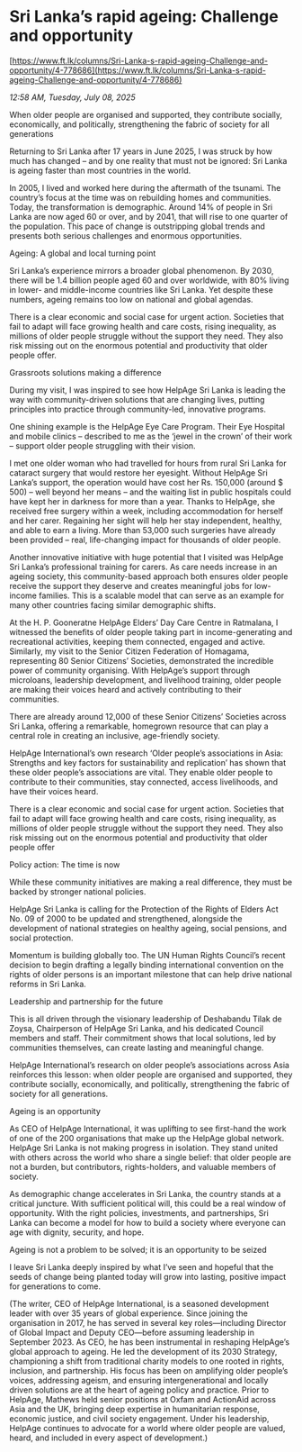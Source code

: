 # Sri Lanka’s rapid ageing: Challenge and opportunity

[https://www.ft.lk/columns/Sri-Lanka-s-rapid-ageing-Challenge-and-opportunity/4-778686](https://www.ft.lk/columns/Sri-Lanka-s-rapid-ageing-Challenge-and-opportunity/4-778686)

*12:58 AM, Tuesday, July 08, 2025*

When older people are organised and supported, they contribute socially, economically, and politically, strengthening the fabric of society for all generations

Returning to Sri Lanka after 17 years in June 2025, I was struck by how much has changed – and by one reality that must not be ignored: Sri Lanka is ageing faster than most countries in the world.

In 2005, I lived and worked here during the aftermath of the tsunami. The country’s focus at the time was on rebuilding homes and communities. Today, the transformation is demographic. Around 14% of people in Sri Lanka are now aged 60 or over, and by 2041, that will rise to one quarter of the population. This pace of change is outstripping global trends and presents both serious challenges and enormous opportunities.

Ageing: A global and local turning point

Sri Lanka’s experience mirrors a broader global phenomenon. By 2030, there will be 1.4 billion people aged 60 and over worldwide, with 80% living in lower- and middle-income countries like Sri Lanka. Yet despite these numbers, ageing remains too low on national and global agendas.

There is a clear economic and social case for urgent action. Societies that fail to adapt will face growing health and care costs, rising inequality, as millions of older people struggle without the support they need. They also risk missing out on the enormous potential and productivity that older people offer.

Grassroots solutions making a difference

During my visit, I was inspired to see how HelpAge Sri Lanka is leading the way with community-driven solutions that are changing lives, putting principles into practice through community-led, innovative programs.

One shining example is the HelpAge Eye Care Program. Their Eye Hospital and mobile clinics – described to me as the ‘jewel in the crown’ of their work – support older people struggling with their vision.

I met one older woman who had travelled for hours from rural Sri Lanka for cataract surgery that would restore her eyesight. Without HelpAge Sri Lanka’s support, the operation would have cost her Rs. 150,000 (around $ 500) – well beyond her means – and the waiting list in public hospitals could have kept her in darkness for more than a year. Thanks to HelpAge, she received free surgery within a week, including accommodation for herself and her carer. Regaining her sight will help her stay independent, healthy, and able to earn a living. More than 53,000 such surgeries have already been provided – real, life-changing impact for thousands of older people.

Another innovative initiative with huge potential that I visited was HelpAge Sri Lanka’s professional training for carers. As care needs increase in an ageing society, this community-based approach both ensures older people receive the support they deserve and creates meaningful jobs for low-income families. This is a scalable model that can serve as an example for many other countries facing similar demographic shifts.

At the H. P. Gooneratne HelpAge Elders’ Day Care Centre in Ratmalana, I witnessed the benefits of older people taking part in income-generating and recreational activities, keeping them connected, engaged and active. Similarly, my visit to the Senior Citizen Federation of Homagama, representing 80 Senior Citizens’ Societies, demonstrated the incredible power of community organising. With HelpAge’s support through microloans, leadership development, and livelihood training, older people are making their voices heard and actively contributing to their communities.

There are already around 12,000 of these Senior Citizens’ Societies across Sri Lanka, offering a remarkable, homegrown resource that can play a central role in creating an inclusive, age-friendly society.

HelpAge International’s own research ‘Older people’s associations in Asia: Strengths and key factors for sustainability and replication’ has shown that these older people’s associations are vital. They enable older people to contribute to their communities, stay connected, access livelihoods, and have their voices heard.

There is a clear economic and social case for urgent action. Societies that fail to adapt will face growing health and care costs, rising inequality, as millions of older people struggle without the support they need. They also risk missing out on the enormous potential and productivity that older people offer

Policy action: The time is now

While these community initiatives are making a real difference, they must be backed by stronger national policies.

HelpAge Sri Lanka is calling for the Protection of the Rights of Elders Act No. 09 of 2000 to be updated and strengthened, alongside the development of national strategies on healthy ageing, social pensions, and social protection.

Momentum is building globally too. The UN Human Rights Council’s recent decision to begin drafting a legally binding international convention on the rights of older persons is an important milestone that can help drive national reforms in Sri Lanka.

Leadership and partnership for the future

This is all driven through the visionary leadership of Deshabandu Tilak de Zoysa, Chairperson of HelpAge Sri Lanka, and his dedicated Council members and staff. Their commitment shows that local solutions, led by communities themselves, can create lasting and meaningful change.

HelpAge International’s research on older people’s associations across Asia reinforces this lesson: when older people are organised and supported, they contribute socially, economically, and politically, strengthening the fabric of society for all generations.

Ageing is an opportunity

As CEO of HelpAge International, it was uplifting to see first-hand the work of one of the 200 organisations that make up the HelpAge global network. HelpAge Sri Lanka is not making progress in isolation. They stand united with others across the world who share a single belief: that older people are not a burden, but contributors, rights-holders, and valuable members of society.

As demographic change accelerates in Sri Lanka, the country stands at a critical juncture. With sufficient political will, this could be a real window of opportunity. With the right policies, investments, and partnerships, Sri Lanka can become a model for how to build a society where everyone can age with dignity, security, and hope.

Ageing is not a problem to be solved; it is an opportunity to be seized

I leave Sri Lanka deeply inspired by what I’ve seen and hopeful that the seeds of change being planted today will grow into lasting, positive impact for generations to come.

(The writer, CEO of HelpAge International, is a seasoned development leader with over 35 years of global experience. Since joining the organisation in 2017, he has served in several key roles—including Director of Global Impact and Deputy CEO—before assuming leadership in September 2023. As CEO, he has been instrumental in reshaping HelpAge’s global approach to ageing. He led the development of its 2030 Strategy, championing a shift from traditional charity models to one rooted in rights, inclusion, and partnership. His focus has been on amplifying older people’s voices, addressing ageism, and ensuring intergenerational and locally driven solutions are at the heart of ageing policy and practice. Prior to HelpAge, Mathews held senior positions at Oxfam and ActionAid across Asia and the UK, bringing deep expertise in humanitarian response, economic justice, and civil society engagement. Under his leadership, HelpAge continues to advocate for a world where older people are valued, heard, and included in every aspect of development.)

